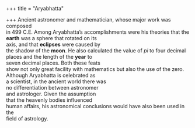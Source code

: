 +++
title = "Aryabhatta"

+++
Ancient astronomer and mathematician, whose major work was composed  
in 499 C.E. Among Aryabhatta’s accomplishments were his theories that the  
**earth** was a sphere that rotated on its  
axis, and that **eclipses** were caused by  
the shadow of the **moon**. He also calculated the value of *pi* to four decimal  
places and the length of the **year** to  
seven decimal places. Both these feats  
show not only great facility with mathematics but also the use of the zero.  
Although Aryabhatta is celebrated as  
a scientist, in the ancient world there was  
no differentiation between astronomer  
and astrologer. Given the assumption  
that the heavenly bodies influenced  
human affairs, his astronomical conclusions would have also been used in the  
field of astrology.